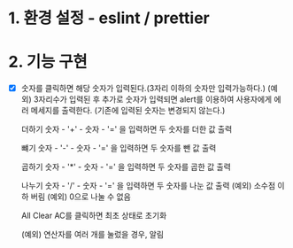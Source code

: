 # 1. 환경 설정 - eslint / prettier

# 2. 기능 구현
- [x] 숫자를 클릭하면 해당 숫자가 입력된다.(3자리 이하의 숫자만 입력가능하다.)
    (예외) 3자리수가 입력된 후 추가로 숫자가 입력되면 alert를 이용하여 사용자에게 에러 메세지를 출력한다. (기존에 입력된 숫자는 변경되지 않는다.)

    
    더하기
    숫자 - '+' - 숫자 - '=' 을 입력하면 두 숫자를 더한 값 출력

    뺴기
    숫자 - '-' - 숫자 - '=' 을 입력하면 두 숫자를 뺀 값 출력

    곱하기
    숫자 - '*'  - 숫자 - '=' 을 입력하면 두 숫자를 곱한 값 출력

    나누기
    숫자 - '/'  - 숫자 - '=' 을 입력하면 두 숫자를 나눈 값 출력
    (예외) 소수점 이하 버림
    (예외) 0으로 나눌 수 없음

    All Clear
    AC를 클릭하면 최초 상태로 초기화

    (예외) 연산자를 여러 개를 눌렀을 경우, 알림
